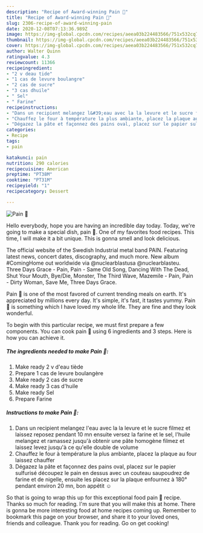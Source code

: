 ```yaml
---
description: "Recipe of Award-winning Pain 🥖"
title: "Recipe of Award-winning Pain 🥖"
slug: 2306-recipe-of-award-winning-pain
date: 2020-12-08T07:13:36.989Z
image: https://img-global.cpcdn.com/recipes/aeea03b224483566/751x532cq70/pain-🥖-photo-principale-de-la-recette.jpg
thumbnail: https://img-global.cpcdn.com/recipes/aeea03b224483566/751x532cq70/pain-🥖-photo-principale-de-la-recette.jpg
cover: https://img-global.cpcdn.com/recipes/aeea03b224483566/751x532cq70/pain-🥖-photo-principale-de-la-recette.jpg
author: Walter Quinn
ratingvalue: 4.3
reviewcount: 11366
recipeingredient:
- "2 v deau tide"
- "1 cas de levure boulangre"
- "2 cas de sucre"
- "3 cas dhuile"
- " Sel"
- " Farine"
recipeinstructions:
- "Dans un recipient melangez l&#39;eau avec la la levure et le sucre filmez et laissez reposez pendant 10 mn ensuite versez la farine et le sel, l&#39;huile melangez et ramassez jusqu&#39;à obtenir une pâte homogène filmez et laissez levez jusqu&#39;à ce qu&#39;elle double de volume"
- "Chauffez le four à température la plus ambiante, placez la plaque au four laissez chauffer"
- "Dégazez la pâte et façonnez des pains oval, placez sur le papier sulfurisé découpez le pain en dessus avec un couteau saupoudrez de farine et de nigelle, ensuite les placez sur la plaque enfournez à 180° pendant environ 20 mn, bon appétit ☺️"
categories:
- Recipe
tags:
- pain

katakunci: pain 
nutrition: 290 calories
recipecuisine: American
preptime: "PT38M"
cooktime: "PT31M"
recipeyield: "1"
recipecategory: Dessert

---
```



![Pain 🥖](https://img-global.cpcdn.com/recipes/aeea03b224483566/751x532cq70/pain-🥖-photo-principale-de-la-recette.jpg)

Hello everybody, hope you are having an incredible day today. Today, we're going to make a special dish, pain 🥖. One of my favorites food recipes. This time, I will make it a bit unique. This is gonna smell and look delicious.

The official website of the Swedish Industrial metal band PAIN. Featuring latest news, concert dates, discography, and much more. New album #ComingHome out worldwide via @nuclearblastusa @nuclearblasteu. Three Days Grace - Pain, Pain - Same Old Song, Dancing With The Dead, Shut Your Mouth, Bye/Die, Monster, The Third Wave, Mazemile - Pain, Pain - Dirty Woman, Save Me, Three Days Grace.

Pain 🥖 is one of the most favored of current trending meals on earth. It's appreciated by millions every day. It's simple, it's fast, it tastes yummy. Pain 🥖 is something which I have loved my whole life. They are fine and they look wonderful.


To begin with this particular recipe, we must first prepare a few components. You can cook pain 🥖 using 6 ingredients and 3 steps. Here is how you can achieve it.

<!--inarticleads1-->

##### The ingredients needed to make Pain 🥖:

1. Make ready 2 v d&#39;eau tiède
1. Prepare 1 cas de levure boulangère
1. Make ready 2 cas de sucre
1. Make ready 3 cas d&#39;huile
1. Make ready  Sel
1. Prepare  Farine




<!--inarticleads2-->

##### Instructions to make Pain 🥖:

1. Dans un recipient melangez l&#39;eau avec la la levure et le sucre filmez et laissez reposez pendant 10 mn ensuite versez la farine et le sel, l&#39;huile melangez et ramassez jusqu&#39;à obtenir une pâte homogène filmez et laissez levez jusqu&#39;à ce qu&#39;elle double de volume
1. Chauffez le four à température la plus ambiante, placez la plaque au four laissez chauffer
1. Dégazez la pâte et façonnez des pains oval, placez sur le papier sulfurisé découpez le pain en dessus avec un couteau saupoudrez de farine et de nigelle, ensuite les placez sur la plaque enfournez à 180° pendant environ 20 mn, bon appétit ☺️




So that is going to wrap this up for this exceptional food pain 🥖 recipe. Thanks so much for reading. I'm sure that you will make this at home. There is gonna be more interesting food at home recipes coming up. Remember to bookmark this page on your browser, and share it to your loved ones, friends and colleague. Thank you for reading. Go on get cooking!
